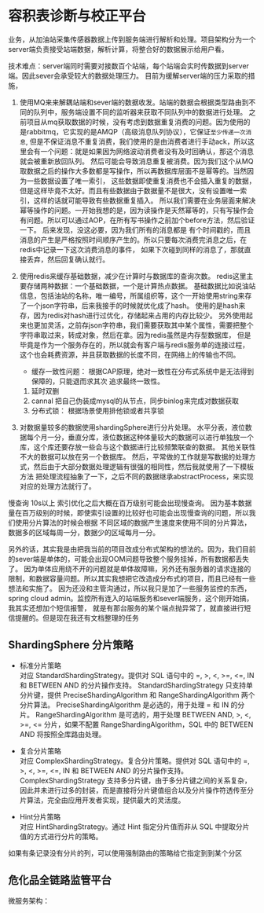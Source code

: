 # 容积表诊断与校正平台

业务，从加油站采集传感器数据上传到服务端进行解析和处理。项目架构分为一个server端负责接受站端数据，解析计算，将整合好的数据展示给用户看。

技术难点：server端同时需要对接数百个站端，每个站端会实时传数据到server端。因此sever会承受较大的数据处理压力。
目前为缓解server端的压力采取的措施，
1. 使用MQ来来解耦站端和sever端的数据收发。站端的数据会根据类型路由到不同的队列中，服务端设置不同的监听器来获取不同队列中的数据进行处理。
   之前项目从mq获取数据的时候，没有考虑到数据重复消费的问题。因为使用的是rabbitmq，它实现的是AMQP（高级消息队列协议），它保证`至少传递一次消息`,
   但是不保证消息不重复消费，我们使用的是由消费者进行手动ack，所以这里会有一个问题：就是如果因为网络波动消费者没有及时回确认，那这个消息就会被重新放回队列。
   然后可能会导致消息重复被消费。因为我们这个从MQ取数据之后的操作大多数都是写操作，所以再数据库层面不是幂等的。当然因为一些数据设置了唯一索引，
   这些数据即使重复消费也不会插入重复的数据，但是这样毕竟不太好。而且有些数据由于数据量不是很大，没有设置唯一索引，这样的话就可能导致有些数据重复插入。
   所以我们需要在业务层面来解决幂等操作的问题。一开始我想的是，因为读操作是天然幂等的，只有写操作会有问题。所以可以通过AOP，在所有写书操作之前加个before方法，然后验证一下。
   后来发现，没这必要，因为我们所有的消息都是 有个时间戳的，而且消息的产生是严格按照时间顺序产生的。所以只要每次消费完消息之后，在redis中记录一下这次消费消息的事件，
   如果下次碰到同样的消息了，那就直接丢弃，然后回复确认就行。
2. 使用redis来缓存基础数据，减少在计算时与数据库的查询次数。
   redis这里主要存储两种数据：一个基础数据，一个是计算热点数据。
   基础数据比如说油站信息，包括油站的名称，唯一编号，所属组织等，这个一开始使用string来存了一个json字符串，后来我接手的时候就优化成了hash。
   使用的是hash来存，因为redis对hash进行过优化，存储起来占用的内存比较少。
   另外使用起来也更加灵活，之前存json字符串，我们需要获取其中某个属性，需要把整个字符串取过来，转成对象，然后在拿。因为redis虽然是内存型数据库，
   但是毕竟是作为一个服务存在的，所以就会有客户端与redis服务单的连接过程，这个也会耗费资源，并且获取数据的长度不同，在网络上的传输也不同。
   - 缓存一致性问题： 根据CAP原理，绝对一致性在分布式系统中是无法得到保障的，只能退而求其次 追求最终一致性。 
   1. 延时双删
   2. cannal 把自己伪装成mysql的从节点，同步binlog来完成对数据获取
   3. 分布式锁： 根据场景使用排他锁或者共享锁

3. 对数据量较多的数据使用shardingSphere进行分片处理。
   水平分表，液位数据每个月一分，垂直分库，液位数据这种体量较大的数据可以进行单独放一个库，这个库还要存放一些会与这个数据进行比较频繁联查的数据。
   其他关联性不大的数据可以放在另一个数据库。
   然后，平常做的工作就是写数据的处理方式，然后由于大部分数据处理逻辑有很强的相同性，然后我就使用了一下模板方法
   把处理流程抽象了一下，之后不同的数据继承abstractProcess，来实现对应的处理方法就行了。
   
慢查询 10s以上 索引优化之后大概在百万级别可能会出现慢查询。 因为基本数据量在百万级别的时候，即使索引设置的比较好也可能会出现慢查询的问题，所以我们使用分片算法的时候会根据
不同区域的数据产生速度来使用不同的分片算法，数据多的区域每周一分，数据少的区域每月一分。

另外的话，其实我是由把我当前的项目改成分布式架构的想法的。因为，我们目前的sever端是单体的，可能会出现OOM问题导致整个服务挂掉，所有数据都丢失了。
因为单体应用绕不开的问题就是单体故障嘛，另外还有服务器的请求连接的限制，和数据容量问题。所以其实我想把它改造成分布式的项目，而且已经有一些想法和实施了。
因为还没和主管沟通过，所以我只是加了一些服务监控的东西，spring cloud admin。监控所有连入的站端服务和sever端服务，这个刚开始搞，我其实还想加个短信报警，
就是有那台服务的某个端点抛异常了，就直接进行短信提醒的。但是现在我还有文档整理的任务



## ShardingSphere 分片策略
- 标准分片策略  
对应 StandardShardingStrategy。提供对 SQL 语句中的 =, >, <, >=, <=, IN 和 BETWEEN AND 的分片操作支持。 StandardShardingStrategy 只支持单分片键，提供 PreciseShardingAlgorithm 和 RangeShardingAlgorithm 两个分片算法。 PreciseShardingAlgorithm 是必选的，用于处理 = 和 IN 的分片。 RangeShardingAlgorithm 是可选的，用于处理 BETWEEN AND, >, <, >=, <= 分片，如果不配置 RangeShardingAlgorithm，SQL 中的 BETWEEN AND 将按照全库路由处理。

- 复合分片策略  
对应 ComplexShardingStrategy。复合分片策略。提供对 SQL 语句中的 =, >, <, >=, <=, IN 和 BETWEEN AND 的分片操作支持。 ComplexShardingStrategy 支持多分片键，由于多分片键之间的关系复杂，因此并未进行过多的封装，而是直接将分片键值组合以及分片操作符透传至分片算法，完全由应用开发者实现，提供最大的灵活度。

- Hint分片策略  
对应 HintShardingStrategy。通过 Hint 指定分片值而非从 SQL 中提取分片值的方式进行分片的策略。

如果有条记录没有分片的列，可以使用强制路由的策略给它指定到到某个分区


## 危化品全链路监管平台

微服务架构：

